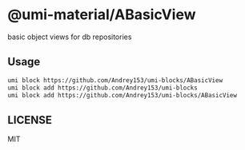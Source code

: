 # @umi-material/ABasicView

basic object views for db repositories

## Usage

```sh
umi block https://github.com/Andrey153/umi-blocks/ABasicView
umi block add https://github.com/Andrey153/umi-blocks
umi block add https://github.com/Andrey153/umi-blocks/ABasicView
```

## LICENSE

MIT
